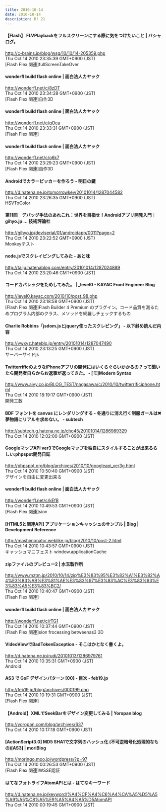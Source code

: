 ```yaml
---
title: 2010-10-14
date: 2010-10-14
description: B! 21
---
```


#### 【Flash】 FLVPlaybackをフルスクリーンにする際に気をつけたいこと | バシャログ。
http://c-brains.jp/blog/wsg/10/10/14-205359.php<br>
Thu Oct 14 2010 23:35:39 GMT+0900 (JST)<br>
[Flash Flex 関連]fullScreenTakeOver


#### wonderfl build flash online | 面白法人カヤック
http://wonderfl.net/c/8zDT<br>
Thu Oct 14 2010 23:34:28 GMT+0900 (JST)<br>
[Flash Flex 関連]自作3D


#### wonderfl build flash online | 面白法人カヤック
http://wonderfl.net/c/qOca<br>
Thu Oct 14 2010 23:33:31 GMT+0900 (JST)<br>
[Flash Flex 関連]


#### wonderfl build flash online | 面白法人カヤック
http://wonderfl.net/c/o6k7<br>
Thu Oct 14 2010 23:29:23 GMT+0900 (JST)<br>
[Flash Flex 関連]自作3D


#### Androidでカラーピッカーを作ろう - 明日の鍵
http://d.hatena.ne.jp/tomorrowkey/20101014/1287044582<br>
Thu Oct 14 2010 23:26:35 GMT+0900 (JST)<br>
HSVToColor


#### 第11回　デバッグ手法のあれこれ：世界を目指せ！Androidアプリ開発入門｜gihyo.jp … 技術評論社
http://gihyo.jp/dev/serial/01/androidapp/0011?page=2<br>
Thu Oct 14 2010 23:22:52 GMT+0900 (JST)<br>
Monkeyテスト


#### node.jsでスクレイピングしてみた - あと味
http://taiju.hatenablog.com/entry/20101014/1287024889<br>
Thu Oct 14 2010 23:20:46 GMT+0900 (JST)<br>


#### コードカバレッジをためしてみた。 | _level0 - KAYAC Front Engineer Blog
http://level0.kayac.com/2010/10/post_98.php<br>
Thu Oct 14 2010 23:18:58 GMT+0900 (JST)<br>
[Flash Flex 関連]Flash Builder 4 Premium のプラグイン。コード品質を測るためプログラム内部のクラス、メソッドを網羅しチェックするもの


#### Charlie Robbins「jsdom.jsとjquery使ったスクレピング」 - 以下斜め読んだ内容
http://vwxyz.hateblo.jp/entry/20101014/1287047490<br>
Thu Oct 14 2010 23:13:25 GMT+0900 (JST)<br>
サーバーサイドjs


#### TwitterrificのようなiPhoneアプリの開発にはいくらぐらいかかるの？って聞いたら開発者自らからお返事が返ってきた。 - [モ]Modern Syntax
http://www.aivy.co.jp/BLOG_TEST/nagasawa/c/2010/10/twitterrificiphone.html<br>
Thu Oct 14 2010 18:19:17 GMT+0900 (JST)<br>
開発工数


#### BDF フォントを canvas にレンダリングする - 冬通りに消え行く制服ガールは✖夢物語にリアルを求めない。 - subtech
http://subtech.g.hatena.ne.jp/cho45/20101014/1286989329<br>
Thu Oct 14 2010 12:02:00 GMT+0900 (JST)<br>


#### GoogleマップAPI ver3でGoogleマップを独自にスタイルすることが出来るらしい:phpspot開発日誌
http://phpspot.org/blog/archives/2010/10/googleapi_ver3g.html<br>
Thu Oct 14 2010 10:50:40 GMT+0900 (JST)<br>
デザインを自由に変更出来る


#### wonderfl build flash online | 面白法人カヤック
http://wonderfl.net/c/kEfB<br>
Thu Oct 14 2010 10:49:53 GMT+0900 (JST)<br>
[Flash Flex 関連]sion


#### [HTML5と関連API] アプリケーションキャッシュのサンプル | Blog | Development Reference
http://mashimonator.weblike.jp/blog/2010/10/post-2.html<br>
Thu Oct 14 2010 10:43:57 GMT+0900 (JST)<br>
キャッシュマニフェスト window.applicationCache


#### zipファイルのプレビュー2 | 水玉製作所
http://www.mztm.jp/2010/10/14/zip%E3%83%95%E3%82%A1%E3%82%A4%E3%83%AB%E3%81%AE%E3%83%97%E3%83%AC%E3%83%93%E3%83%A5%E3%83%BC2/<br>
Thu Oct 14 2010 10:40:47 GMT+0900 (JST)<br>
[Flash Flex 関連]


#### wonderfl build flash online | 面白法人カヤック
http://wonderfl.net/c/rTG1<br>
Thu Oct 14 2010 10:37:44 GMT+0900 (JST)<br>
[Flash Flex 関連]sion frocessing betweenas3 3D


#### VideoViewでBadTokenException - そこはかとなく書くよ。
http://d.hatena.ne.jp/rudi/20101013/1286979761<br>
Thu Oct 14 2010 10:35:31 GMT+0900 (JST)<br>
Android


#### AS3 で GoF デザインパターン [00] - 目次 - feb19.jp
http://feb19.jp/blog/archives/000199.php<br>
Thu Oct 14 2010 10:19:31 GMT+0900 (JST)<br>
[Flash Flex 関連]


#### 【Android】XMLでSeekBarをデザイン変更してみる | Yoropan blog
http://yoropan.com/blog/archives/637<br>
Thu Oct 14 2010 10:17:18 GMT+0900 (JST)<br>


####   [ActionScript3.0] MD5 SHA1で文字列のハッシュ化 (不可逆暗号化処理的なもの)[AS3] | moriBlog
http://moringo.moo.jp/wordpress/?p=97<br>
Thu Oct 14 2010 00:26:53 GMT+0900 (JST)<br>
[Flash Flex 関連]WSSE認証


#### はてなフォトライフAtomAPIとは - はてなキーワード
http://d.hatena.ne.jp/keyword/%A4%CF%A4%C6%A4%CA%A5%D5%A5%A9%A5%C8%A5%E9%A5%A4%A5%D5AtomAPI<br>
Thu Oct 14 2010 00:19:45 GMT+0900 (JST)<br>


